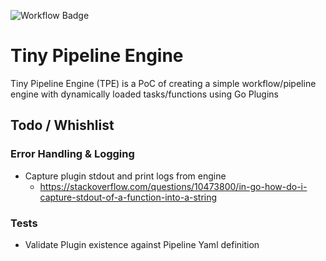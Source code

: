 ![Workflow Badge](https://github.com/tacf/tiny-pipeline-engine/actions/workflows/tpe_lint_build.yaml/badge.svg?branch=master)
# Tiny Pipeline Engine

Tiny Pipeline Engine (TPE) is a PoC of creating a simple workflow/pipeline engine with dynamically loaded tasks/functions using Go Plugins

## Todo / Whishlist
### Error Handling & Logging

- Capture plugin stdout and print logs from engine
    - https://stackoverflow.com/questions/10473800/in-go-how-do-i-capture-stdout-of-a-function-into-a-string

### Tests

- Validate Plugin existence against Pipeline Yaml definition
